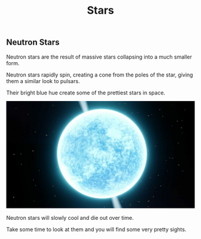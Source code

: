 ﻿---
layout: layout.liquid
title: Stars
---

**Neutron Stars**
--------------

Neutron stars are the result of massive stars collapsing into a much smaller form.

Neutron stars rapidly spin, creating a cone from the poles of the star, giving them a similar look to pulsars.

Their bright blue hue create some of the prettiest stars in space.

<img class="neutron" alt="neutron star" src="/images/neutron.jpg">

Neutron stars will slowly cool and die out over time.

Take some time to look at them and you will find some very pretty sights.